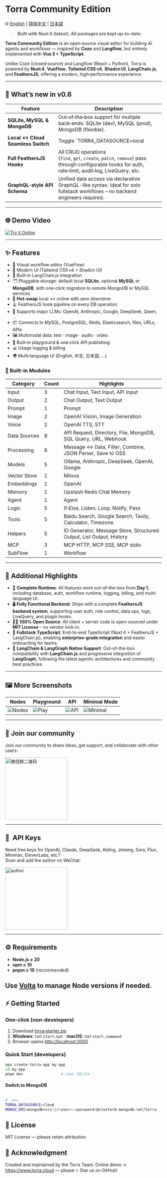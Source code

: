 # Torra Community Edition

🌐 [English](./README.md) | [简体中文](./README.zh-CN.md) | [日本語](./README.ja.md)

> **Built with Nuxt 4 (latest). All packages are kept up‑to‑date.**

**Torra Community Edition** is an open‑source visual editor for building AI agents and workflows — inspired by **Coze** and **Langflow**, but entirely implemented with **Vue 3 + TypeScript**.

Unlike Coze (closed‑source) and Langflow (React + Python), Torra is powered by **Nuxt 4**, **VueFlow**, **Tailwind CSS v4**, **Shadcn UI**, **LangChain.js**, and **FeathersJS**, offering a modern, high‑performance experience.

---

## 🌟 What’s new in v0.6

| Feature | Description |
|---------|-------------|
| **SQLite, MySQL & MongoDB** | Out‑of‑the‑box support for multiple back‑ends: SQLite (dev), MySQL (prod), MongoDB (flexible). |
| **Local ↔ Cloud Seamless Switch** | Toggle `TORRA_DATASOURCE=local | cloud` and Torra migrates data automatically. |
| **Full FeathersJS Hooks** | All CRUD operations (`find`, `get`, `create`, `patch`, `remove`) pass through configurable hooks for auth, rate‑limit, audit‑log, LiveQuery, etc. |
| **GraphQL‑style API Schema** | Unified data access via declarative GraphQL-like syntax. Ideal for solo fullstack workflows – no backend engineers required. |

---

## 🌐 Demo Video

[![Try it Online](https://file.web.hlingsoft.com/SN1tGlRFSFsCB2B4in87AeKxt6nGFRrY/torra_screenshot.png)](https://file.web.hlingsoft.com/70ccmgMsHhoo8TnCFBqRWhBiMXudgrem/%E9%A3%9E%E4%B9%A620250627-212754.mp4)

---

## ✨ Features

- 🚀 Visual workflow editor (VueFlow)
- 🎨 Modern UI (Tailwind CSS v4 + Shadcn UI)
- 🤖 Built‑in LangChain.js integration
- 🗂 Pluggable storage: default local **SQLite**, optional **MySQL** or **MongoDB**, with one-click migration to remote MongoDB or MySQL services.
- 🔄 **Hot‑swap** local ↔ online with zero downtime
- 🪝 FeathersJS hook pipeline on every DB operation
- 🧠 Supports major LLMs: OpenAI, Anthropic, Google, DeepSeek, Qwen, …
- 📦 Connects to MySQL, PostgreSQL, Redis, Elasticsearch, files, URLs, APIs
- 🖼 Multimodal data: text · image · audio · video
- 🧪 Built‑in playground & one‑click API publishing
- 📊 Usage logging & billing
- 🌍 Multi‑language UI (English, 中文, 日本語, …)

### 🧩 Built‑in Modules

| Category | Count | Highlights |
|----------|-------|------------|
| Input | 3 | Chat Input, Text Input, API Input |
| Output | 2 | Chat Output, Text Output |
| Prompt | 1 | Prompt |
| Image | 2 | OpenAI Vision, Image Generation |
| Voice | 2 | OpenAI TTS, STT |
| Data Sources | 8 | API Request, Directory, File, MongoDB, SQL Query, URL, Webhook |
| Processing | 8 | Message ↔ Data, Filter, Combine, JSON Parser, Save to OSS |
| Models | 5 | Ollama, Anthropic, DeepSeek, OpenAI, Google |
| Vector Store | 1 | Milvus |
| Embeddings | 1 | OpenAI |
| Memory | 1 | Upstash Redis Chat Memory |
| Agent | 1 | Agent |
| Logic | 5 | If‑Else, Listen, Loop, Notify, Pass |
| Tools | 5 | Baidu Search, Google Search, Tavily, Calculator, Timezone |
| Helpers | 5 | ID Generator, Message Store, Structured Output, List Output, History |
| MCP | 3 | MCP HTTP, MCP SSE, MCP stdio |
| SubFlow | 1 | Workflow |
 

---
## 🧾 Additional Highlights

- 📅 **Complete Runtime**: All features work out-of-the-box from **Day 1**, including database, auth, workflow runtime, logging, billing, and multi-language UI.
- 🖥 **Fully Functional Backend**: Ships with a complete **FeathersJS backend system**, supporting user auth, role control, data ops, logs, LiveQuery, and plugin hooks.
- 🧑‍💻 **100% Open Source**: All client + server code is open-sourced under **MIT License** – no vendor lock-in.
- 🧩 **Fullstack TypeScript**: End-to-end TypeScript (Nuxt 4 + FeathersJS + LangChain.js), enabling **enterprise-grade integration** and easier onboarding for teams.
- 🧠 **LangChain & LangGraph Native Support**: Out-of-the-box compatibility with **LangChain.js** and progressive integration of **LangGraph**, following the latest agentic architectures and community best practices.

---


## 🖼 More Screenshots

| Nodes | Playground | API | Minimal Mode |
|-------|------------|-----|-----------|
| ![Nodes](https://file.web.hlingsoft.com/0A0hfGrrTIPm9scihpEaarogPnMAWhbO/%E6%88%AA%E5%B1%8F2025-06-26%2011.18.59.png) | ![Play](https://file.web.hlingsoft.com/DPBatHp8K42r6qc0hWHW5if7FfmEtpHg/%E6%88%AA%E5%B1%8F2025-06-26%2011.16.08.png) | ![API](https://file.web.hlingsoft.com/lKilFV9MR3r6flvFCPVlcquvvHyb0fL7/%E6%88%AA%E5%B1%8F2025-07-26%2014.46.22.png) | ![Minimal](https://file.web.hlingsoft.com/Oos0WK5b76heWyUwH2zTVhOgHBB5BPYf/%E6%88%AA%E5%B1%8F2025-07-26%2014.45.27.png) |

---

## 📱  Join our community

Join our community to share ideas, get support, and collaborate with other users:



<img src="https://file.web.hlingsoft.com/HK8AYmIErpERLFQTqJN3LSTe6KEt1T8H/torra.jpg" alt="微信群二维码" width="200" />



---


## 📱   API Keys

Need free keys for OpenAI, Claude, DeepSeek, Keling, Jimeng, Sora, Flux, Minimax, ElevenLabs, etc.?  
Scan and add the author on WeChat:

<img src="https://file.web.hlingsoft.com/6hMSdEMQ6cCDCCWmReDNcEL63gW0UAap/WechatIMG1891.jpg" alt="author" width="200" />

---

## ⚙️ Requirements
- **Node.js ≥ 20**
- **npm ≥ 10**
- **pnpm ≥ 10** (recommended)

Use [Volta](https://volta.sh) to manage Node versions if needed.
---

## ⚡ Getting Started

### One‑click (non‑developers)

1. Download [torra‑starter.zip](https://file.web.hlingsoft.com/maO3Mw0xynoVsmeBnRXqOzLBP1kmhDsA/torra-starter.zip)  
2. **Windows**: run `start.bat` · **macOS**: run `start.command`  
3. Browser opens <http://localhost:3000>

### Quick Start (developers)

```bash
npx create-torra-app my-app
cd my-app
pnpm dev                 # uses SQLite

```

#### Switch to MongoDB


```bash

# .env
TORRA_DATASOURCE=cloud
MONGO_URI=mongodb+srv://<user>:<password>@cluster0.mongodb.net/torra

```
## 📄 License
MIT License — please retain attribution.

## 🙌 Acknowledgment
Created and maintained by the Torra Team.
Online demo → https://www.torra.cloud — please ⭐ Star us on GitHub!
